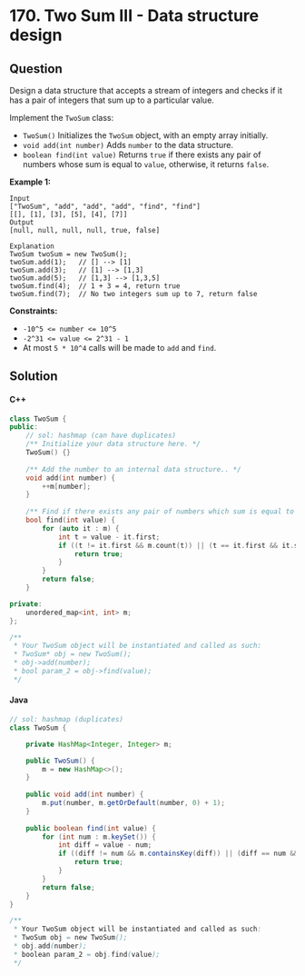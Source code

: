 # 170. Two Sum III - Data structure design

## Question

Design a data structure that accepts a stream of integers and checks if it has a pair of integers that sum up to a particular value.

Implement the `TwoSum` class:

* `TwoSum()` Initializes the `TwoSum` object, with an empty array initially.
* `void add(int number)` Adds `number` to the data structure.
* `boolean find(int value)` Returns `true` if there exists any pair of numbers whose sum is equal to `value`, otherwise, it returns `false`.

**Example 1:**

```
Input
["TwoSum", "add", "add", "add", "find", "find"]
[[], [1], [3], [5], [4], [7]]
Output
[null, null, null, null, true, false]

Explanation
TwoSum twoSum = new TwoSum();
twoSum.add(1);   // [] --> [1]
twoSum.add(3);   // [1] --> [1,3]
twoSum.add(5);   // [1,3] --> [1,3,5]
twoSum.find(4);  // 1 + 3 = 4, return true
twoSum.find(7);  // No two integers sum up to 7, return false
```

**Constraints:**

* `-10^5 <= number <= 10^5`
* `-2^31 <= value <= 2^31 - 1`
* At most `5 * 10^4` calls will be made to `add` and `find`.

## Solution

#### C++

```cpp
class TwoSum {
public:
    // sol: hashmap (can have duplicates)
    /** Initialize your data structure here. */
    TwoSum() {}
    
    /** Add the number to an internal data structure.. */
    void add(int number) {
        ++m[number];
    }
    
    /** Find if there exists any pair of numbers which sum is equal to the value. */
    bool find(int value) {
        for (auto it : m) {
            int t = value - it.first;
            if ((t != it.first && m.count(t)) || (t == it.first && it.second > 1)) {
                return true;
            }
        }
        return false;
    }

private:
    unordered_map<int, int> m;
};

/**
 * Your TwoSum object will be instantiated and called as such:
 * TwoSum* obj = new TwoSum();
 * obj->add(number);
 * bool param_2 = obj->find(value);
 */
```

#### Java

```java
// sol: hashmap (duplicates)
class TwoSum {

    private HashMap<Integer, Integer> m;

    public TwoSum() {
        m = new HashMap<>();
    }
    
    public void add(int number) {
        m.put(number, m.getOrDefault(number, 0) + 1);
    }
    
    public boolean find(int value) {
        for (int num : m.keySet()) {
            int diff = value - num;
            if ((diff != num && m.containsKey(diff)) || (diff == num && m.get(diff) > 1)) {
                return true;
            }
        }
        return false;
    }
}

/**
 * Your TwoSum object will be instantiated and called as such:
 * TwoSum obj = new TwoSum();
 * obj.add(number);
 * boolean param_2 = obj.find(value);
 */
```
